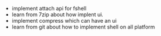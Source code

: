 * implement attach api for fshell
* learn from 7zip about how implent ui.
* implement compress which can have an ui
* learn from git about how to implement shell on all platform
